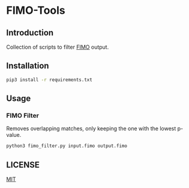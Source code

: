 # FIMO-Tools

## Introduction

Collection of scripts to filter [FIMO](http://meme-suite.org/tools/fimo) output.

## Installation

```bash
pip3 install -r requirements.txt
```

## Usage

### FIMO Filter

Removes overlapping matches, only keeping the one with the lowest p\-value.

```bash
python3 fimo_filter.py input.fimo output.fimo
```

## LICENSE

[MIT](LICENSE)
